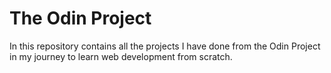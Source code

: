 # The Odin Project

In this repository contains all the projects I have done from the Odin Project in my journey to learn web development from scratch.
